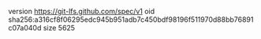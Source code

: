 version https://git-lfs.github.com/spec/v1
oid sha256:a316cf8f06295edc945b951adb7c450bdf98196f511970d88bb76891c07a040d
size 5625
